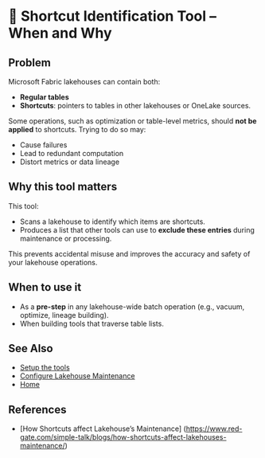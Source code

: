 # 🧭 Shortcut Identification Tool – When and Why

## Problem

Microsoft Fabric lakehouses can contain both:
- **Regular tables**
- **Shortcuts**: pointers to tables in other lakehouses or OneLake sources.

Some operations, such as optimization or table-level metrics, should **not be applied** to shortcuts. Trying to do so may:
- Cause failures
- Lead to redundant computation
- Distort metrics or data lineage

## Why this tool matters

This tool:
- Scans a lakehouse to identify which items are shortcuts.
- Produces a list that other tools can use to **exclude these entries** during maintenance or processing.

This prevents accidental misuse and improves the accuracy and safety of your lakehouse operations.

## When to use it

- As a **pre-step** in any lakehouse-wide batch operation (e.g., vacuum, optimize, lineage building).
- When building tools that traverse table lists.

## See Also

- [Setup the tools](setup.md)
- [Configure Lakehouse Maintenance](../Documentation/Solution-Overview/Productionalized-Items/How-to-Set-Up-Documentation/Shortcut-Identification-System.md)
- [Home](../README.md)

## References

- [How Shortcuts affect Lakehouse’s Maintenance] (https://www.red-gate.com/simple-talk/blogs/how-shortcuts-affect-lakehouses-maintenance/)